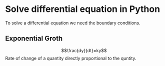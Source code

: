 # Solve differential equation in Python
To solve a differential equation we need the boundary conditions.


## Exponential Groth 
$$\frac{dy}{dt}=ky$$
Rate of change of a quantity directly proportional to the quntity.
